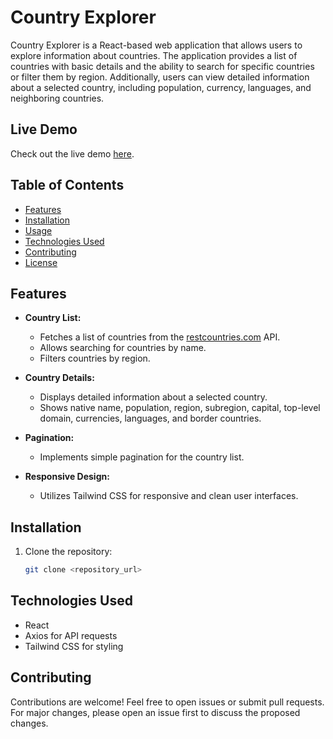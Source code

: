 # Country Explorer

Country Explorer is a React-based web application that allows users to explore information about countries. The application provides a list of countries with basic details and the ability to search for specific countries or filter them by region. Additionally, users can view detailed information about a selected country, including population, currency, languages, and neighboring countries.

## Live Demo

Check out the live demo [here](https://worldinsightapp.netlify.app/).

## Table of Contents

- [Features](#features)
- [Installation](#installation)
- [Usage](#usage)
- [Technologies Used](#technologies-used)
- [Contributing](#contributing)
- [License](#license)

## Features

- **Country List:**
  - Fetches a list of countries from the [restcountries.com](https://restcountries.com/) API.
  - Allows searching for countries by name.
  - Filters countries by region.

- **Country Details:**
  - Displays detailed information about a selected country.
  - Shows native name, population, region, subregion, capital, top-level domain, currencies, languages, and border countries.

- **Pagination:**
  - Implements simple pagination for the country list.

- **Responsive Design:**
  - Utilizes Tailwind CSS for responsive and clean user interfaces.

## Installation

1. Clone the repository:

   ```bash
   git clone <repository_url>

## Technologies Used
- React
- Axios for API requests
- Tailwind CSS for styling

## Contributing
Contributions are welcome! Feel free to open issues or submit pull requests. For major changes, please open an issue first to discuss the proposed changes. 